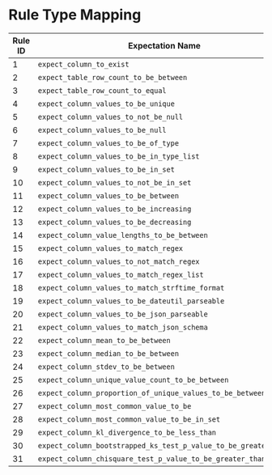 # Rule Type Mapping


| Rule ID | Expectation Name                             | Action Function Name                        |
|--------------|----------------------------------------------|---------------------------------------------|
| 1            | `expect_column_to_exist`                     | (No specific action function assigned)     |
| 2            | `expect_table_row_count_to_be_between`       | (No specific action function assigned)     |
| 3            | `expect_table_row_count_to_equal`            | (No specific action function assigned)     |
| 4            | `expect_column_values_to_be_unique`         | `remove_duplicates`                        |
| 5            | `expect_column_values_to_not_be_null`       | `handle_null_values`                       |
| 6            | `expect_column_values_to_be_null`           | `handle_null_values`                       |
| 7            | `expect_column_values_to_be_of_type`        | `handle_data_type`                         |
| 8            | `expect_column_values_to_be_in_type_list`   | `handle_data_type`                         |
| 9            | `expect_column_values_to_be_in_set`         | `handle_in_set`                            |
| 10           | `expect_column_values_to_not_be_in_set`     | `handle_not_in_set`                        |
| 11           | `expect_column_values_to_be_between`        | `handle_value_range`                      |
| 12           | `expect_column_values_to_be_increasing`     | `handle_value_trend`                      |
| 13           | `expect_column_values_to_be_decreasing`     | `handle_value_trend`                      |
| 14           | `expect_column_value_lengths_to_be_between` | `handle_value_length`                     |
| 15           | `expect_column_values_to_match_regex`       | `handle_regex_match`                      |
| 16           | `expect_column_values_to_not_match_regex`   | `handle_regex_mismatch`                   |
| 17           | `expect_column_values_to_match_regex_list`  | `handle_regex_list_match`                 |
| 18           | `expect_column_values_to_match_strftime_format` | `handle_strftime_format`               |
| 19           | `expect_column_values_to_be_dateutil_parseable` | `handle_dateutil_parseable`           |
| 20           | `expect_column_values_to_be_json_parseable` | `handle_json_parseable`                 |
| 21           | `expect_column_values_to_match_json_schema` | `handle_json_schema_match`              |
| 22           | `expect_column_mean_to_be_between`           | `handle_statistical_range`              |
| 23           | `expect_column_median_to_be_between`         | `handle_statistical_range`              |
| 24           | `expect_column_stdev_to_be_between`          | `handle_statistical_range`              |
| 25           | `expect_column_unique_value_count_to_be_between` | `handle_unique_value_count_range` |
| 26           | `expect_column_proportion_of_unique_values_to_be_between` | `handle_proportion_of_unique_values_range` |
| 27           | `expect_column_most_common_value_to_be`     | `handle_most_common_value`               |
| 28           | `expect_column_most_common_value_to_be_in_set` | `handle_most_common_value_in_set`     |
| 29           | `expect_column_kl_divergence_to_be_less_than` | `handle_kl_divergence`                 |
| 30           | `expect_column_bootstrapped_ks_test_p_value_to_be_greater_than` | `handle_ks_test_p_value`          |
| 31           | `expect_column_chisquare_test_p_value_to_be_greater_than` | `handle_chisquare_test_p_value` |
